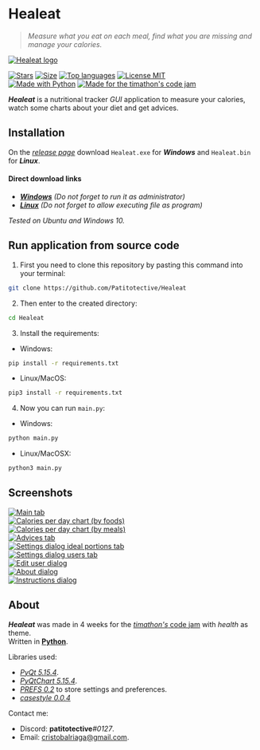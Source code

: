 # Healeat
> _Measure what you eat on each meal, find what you are missing and manage your calories._

[![Healeat logo](https://github.com/Patitotective/Healeat/blob/main/Assets/logo.png?raw=true)](https://github.com/Patitotective/Healeat)

[![Stars](https://img.shields.io/github/stars/patitotective/healeat)](https://github.com/Patitotective/Healeat/stargazers)
[![Size](https://img.shields.io/github/repo-size/Patitotective/Healeat)](https://github.com/Patitotective/Healeat)
[![Top languages](https://img.shields.io/github/languages/top/Patitotective/Healeat)](https://github.com/Patitotective/Healeat)
[![License MIT](https://img.shields.io/github/license/Patitotective/Healeat)](https://github.com/Patitotective/Healeat/)
<br/>
[![Made with Python](https://img.shields.io/badge/made%20with-python-blue)](https://www.python.org/)
[![Made for the timathon's code jam](https://img.shields.io/badge/made%20for-timathon-orange)](https://twtcodejam.net/timathon/)

***Healeat*** is a nutritional tracker _GUI_ application to measure your calories, watch some charts about your diet and get advices.  

## Installation
On the [_release page_](https://github.com/Patitotective/Healeat/releases/tag/1.0v) download `Healeat.exe` for **_Windows_** and `Healeat.bin` for **_Linux_**.
#### Direct download links
- [**_Windows_**](https://github.com/Patitotective/Healeat/releases/download/1.0v/Healeat.exe) _(Do not forget to run it as administrator)_
- [**_Linux_**](https://github.com/Patitotective/Healeat/releases/download/1.0v/Healeat.bin) _(Do not forget to allow executing file as program)_

_Tested on Ubuntu and Windows 10._

## Run application from source code
1. First you need to clone this repository by pasting this command into your terminal:
```bash
git clone https://github.com/Patitotective/Healeat
```
2. Then enter to the created directory:
```bash
cd Healeat
```
3. Install the requirements:
- Windows:
```bash
pip install -r requirements.txt
```
- Linux/MacOS:
```bash
pip3 install -r requirements.txt
```
4. Now you can run `main.py`:
- Windows:
```bash
python main.py
```
- Linux/MacOSX:
```bash
python3 main.py
``` 

## Screenshots
[![Main tab](https://github.com/Patitotective/Healeat/blob/main/Screenshots/main_tab.png?raw=true)](https://github.com/Patitotective/Healeat)  
[![Calories per day chart (by foods)](https://raw.githubusercontent.com/Patitotective/Healeat/main/Screenshots/calories_per_day_tab_by_foods.png?raw=true)](https://github.com/Patitotective/Healeat)  
[![Calories per day chart (by meals)](https://github.com/Patitotective/Healeat/blob/main/Screenshots/calories_per_day_tab_by_meals.png?raw=true)](https://github.com/Patitotective/Healeat)  
[![Advices tab](https://github.com/Patitotective/Healeat/blob/main/Screenshots/advices_tab.png?raw=true)](https://github.com/Patitotective/Healeat)  
[![Settings dialog ideal portions tab](https://github.com/Patitotective/Healeat/blob/main/Screenshots/settings_dialog_ideal_portions_tab.png?raw=true)](https://github.com/Patitotective/Healeat)  
[![Settings dialog users tab](https://github.com/Patitotective/Healeat/blob/main/Screenshots/settings_dialog_users_tab.png?raw=true)](https://github.com/Patitotective/Healeat)  
[![Edit user dialog](https://github.com/Patitotective/Healeat/blob/main/Screenshots/edit_user_dialog.png?raw=true)](https://github.com/Patitotective/Healeat)  
[![About dialog](https://github.com/Patitotective/Healeat/blob/main/Screenshots/about_dialog.png?raw=true)](https://github.com/Patitotective/Healeat)  
[![Instructions dialog](https://github.com/Patitotective/Healeat/blob/main/Screenshots/instructions_dialog.png?raw=true)](https://github.com/Patitotective/Healeat)  

## About
***Healeat*** was made in 4 weeks for the [_timathon's_ code jam](https://twtcodejam.net/timathon/) with _health_ as theme.  
Written in [**Python**](https://www.python.org/).

Libraries used:
- [_PyQt 5.15.4_](https://pypi.org/project/PyQt5/5.15.4/).
- [_PyQtChart 5.15.4_](https://pypi.org/project/PyQtChart/5.15.4/).
- [_PREFS 0.2_](https://patitotective.github.io/PREFS/) to store settings and preferences.
- [_casestyle 0.0.4_](https://github.com/zhoujin7/casestyle)

Contact me: 
- Discord: **patitotective**_#0127_.
- Email: [cristobalriaga@gmail.com](mailto:cristobalriaga@gmail.com).
